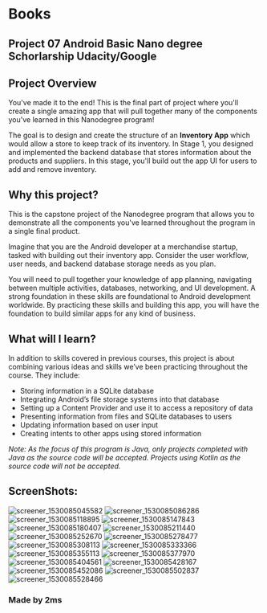# Books
## Project 07 Android Basic Nano degree Schorlarship Udacity/Google

## Project Overview
You've made it to the end! This is the final part of project where you'll create a single amazing app that will pull together many of the components you've learned in this Nanodegree program!

The goal is to design and create the structure of an **Inventory App** 
which would allow a store to keep track of its inventory. In Stage 1, 
you designed and implemented the backend database that stores information
about the products and suppliers. In this stage, 
you'll build out the app UI for users to add and remove inventory.

## Why this project?
This is the capstone project of the Nanodegree program 
that allows you to demonstrate all the components you've 
learned throughout the program in a single final product.

Imagine that you are the Android developer at a merchandise startup, 
tasked with building out their inventory app. Consider the user workflow, 
user needs, and backend database storage needs as you plan.

You will need to pull together your knowledge of app planning,
navigating between multiple activities, databases, networking,
and UI development. A strong foundation in these skills are foundational to Android development worldwide. By practicing these skills and building this app, you will have the foundation to build similar apps for any kind of business.

## What will I Iearn?
In addition to skills covered in previous courses, 
this project is about combining various ideas and 
skills we’ve been practicing throughout the course. They include:

* Storing information in a SQLite database
* Integrating Android’s file storage systems into that database
* Setting up a Content Provider and use it to access a repository of data
* Presenting information from files and SQLite databases to users
* Updating information based on user input
* Creating intents to other apps using stored information

_Note: As the focus of this program is Java, only projects 
completed with Java as the source code will be accepted. 
Projects using Kotlin as the source code will not be accepted._

## ScreenShots:

![screener_1530085045582](https://user-images.githubusercontent.com/31923567/41993619-f2f9d770-7a43-11e8-949e-e44022823b82.png)
![screener_1530085086286](https://user-images.githubusercontent.com/31923567/41993622-f4685cda-7a43-11e8-8725-a3dfe48299bd.png)
![screener_1530085118895](https://user-images.githubusercontent.com/31923567/41993624-f5dee19c-7a43-11e8-8983-34bad732b63b.png)
![screener_1530085147843](https://user-images.githubusercontent.com/31923567/41993626-f73ec46c-7a43-11e8-959c-b9319217f296.png)
![screener_1530085180407](https://user-images.githubusercontent.com/31923567/41993628-f8a04452-7a43-11e8-83c3-e71b62ab2c13.png)
![screener_1530085211440](https://user-images.githubusercontent.com/31923567/41993631-f9df25ae-7a43-11e8-97df-c64b7165518e.png)
![screener_1530085252670](https://user-images.githubusercontent.com/31923567/41993634-fb3c2ee2-7a43-11e8-9139-c476f59dc4ab.png)
![screener_1530085278477](https://user-images.githubusercontent.com/31923567/41993635-fce99a40-7a43-11e8-91dc-7f72a6d2076a.png)
![screener_1530085308113](https://user-images.githubusercontent.com/31923567/41993638-fed5a25e-7a43-11e8-9701-80167a337720.png)
![screener_1530085333366](https://user-images.githubusercontent.com/31923567/41993642-0016ff32-7a44-11e8-9a9d-6d9001e9cebc.png)
![screener_1530085355113](https://user-images.githubusercontent.com/31923567/41993643-0132df26-7a44-11e8-8cf6-ad1bb29f0178.png)
![screener_1530085377970](https://user-images.githubusercontent.com/31923567/41993648-024a3292-7a44-11e8-8cda-6d9fbc3a78a0.png)
![screener_1530085404561](https://user-images.githubusercontent.com/31923567/41993651-0349fd3a-7a44-11e8-8d0e-e3cbce0c47c4.png)
![screener_1530085428167](https://user-images.githubusercontent.com/31923567/41993653-044ccbd6-7a44-11e8-8ddf-616c73f38bed.png)
![screener_1530085452086](https://user-images.githubusercontent.com/31923567/41993656-0555c62c-7a44-11e8-9761-78ee1b81f6fa.png)
![screener_1530085502837](https://user-images.githubusercontent.com/31923567/41993661-06913bca-7a44-11e8-9f75-66b5ee7cc0aa.png)
![screener_1530085528466](https://user-images.githubusercontent.com/31923567/41993663-07e9962a-7a44-11e8-8929-c2d73e86a041.png)

### Made by 2ms
